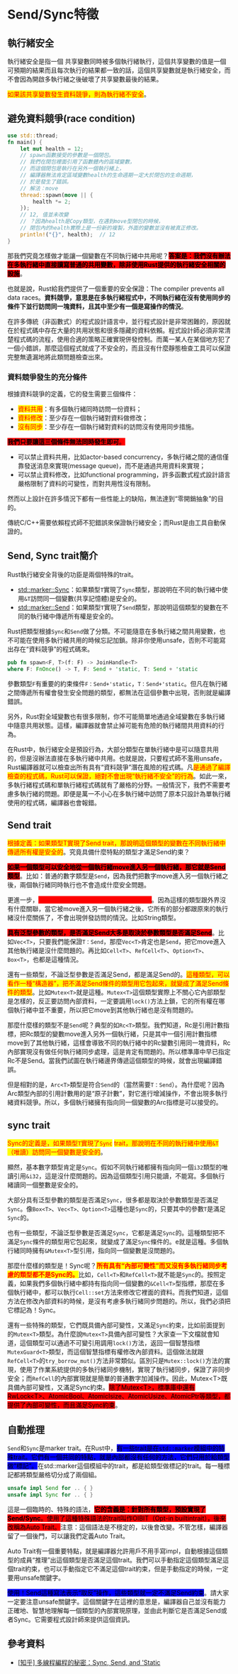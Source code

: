 # Send/Sync特徵

## 執行緒安全

執行緒安全是指一個 共享變數同時被多個執行緒執行，這個共享變數的值是一個可預期的結果而且每次執行的結果都一致的話，這個共享變數就是執行緒安全，而不會因為開啟多執行緒之後破壞了共享變數最後的結果。

<mark style="color:red;">如果該共享變數發生資料競爭，則為執行緒不安全</mark>。

## 避免資料競爭(race condition)

```rust
use std::thread;
fn main() {
    let mut health = 12;
    // spawn函數接受的參數是一個閉包。
    // 我們在閉包裡面引用了函數體內的區域變數，
    // 而這個閉包是執行在另外一個執行緒上，
    // 編譯器無法肯定區域變數health的生命週期一定大於閉包的生命週期，
    // 於是發生了錯誤。
    // 解法：move
    thread::spawn(move || {
        health *= 2;
    });
    // 12, 值並未改變
    // ？因為health是Copy類型，在遇到move型閉包的時候，
    // 閉包內的health實際上是一份新的複製，外面的變數並沒有被真正修改。
    println!("{}", health);  // 12
}
```

那我們究竟怎樣做才能讓一個變數在不同執行緒中共用呢？<mark style="background-color:red;">**答案是：我們沒有辦法在多執行緒中直接讀寫普通的共用變數，除非使用Rust提供的執行緒安全相關的設施**</mark>。

也就是說，Rust給我們提供了一個重要的安全保證：The compiler prevents all data races。**資料競爭，意思是在多執行緒程式中，不同執行緒在沒有使用同步的條件下並行訪問同一塊資料，且其中至少有一個是寫操作的情況**。

在許多傳統（非函數式）的程式設計語言中，並行程式設計是非常困難的，原因就在於程式碼中存在大量的共用狀態和很多隱藏的資料依賴。程式設計師必須非常清楚程式碼的流程，使用合適的策略正確實現併發控制。而萬一某人在某個地方犯了一個小錯誤，那麼這個程式就成了不安全的，而且沒有什麼靜態檢查工具可以保證完整無遺漏地將此類問題檢查出來。

### 資料競爭發生的充分條件

根據資料競爭的定義，它的發生需要三個條件：

* <mark style="color:red;">資料共用</mark>：有多個執行緒同時訪問一份資料；
* <mark style="color:red;">資料修改</mark>：至少存在一個執行緒對資料做修改；
* <mark style="color:red;">沒有同步</mark>：至少存在一個執行緒對資料的訪問沒有使用同步措施。

<mark style="background-color:red;">**我們只要讓這三個條件無法同時發生即可**</mark><mark style="background-color:red;">。</mark>

* 可以禁止資料共用，比如actor-based concurrency，多執行緒之間的通信僅靠發送消息來實現(message queue)，而不是通過共用資料來實現；
* 可以禁止資料修改，比如functional programming，許多函數式程式設計語言嚴格限制了資料的可變性，而對共用性沒有限制。

然而以上設計在許多情況下都有一些性能上的缺陷，無法達到“零開銷抽象”的目的。

傳統C/C++需要依賴程式師不犯錯誤來保證執行緒安全；而Rust是由工具自動保證的。

## Send, Sync trait簡介

Rust執行緒安全背後的功臣是兩個特殊的trait。

* [std::marker::Sync](https://doc.rust-lang.org/std/marker/trait.Sync.html)：如果類型`T`實現了`Sync`類型，那說明在不同的執行緒中使用`&T`訪問同一個變數(共享記憶體)是安全的。
* [std::marker::Send](https://doc.rust-lang.org/std/marker/trait.Send.html)：如果類型`T`實現了`Send`類型，那說明這個類型的變數在不同的執行緒中傳遞所有權是安全的。

Rust把類型根據`Sync`和`Send`做了分類。不可能隨意在多執行緒之間共用變數，也不可能在使用多執行緒共用的時候忘記加鎖。除非你使用unsafe，否則不可能寫出存在“資料競爭”的程式碼來。

```rust
pub fn spawn<F, T>(f: F) -> JoinHandle<T>
where F: FnOnce() -> T, F: Send + 'static, T: Send + 'static
```

參數類型`F`有重要的約束條件`F：Send+'static`，`T：Send+'static`。但凡在執行緒之間傳遞所有權會發生安全問題的類型，都無法在這個參數中出現，否則就是編譯錯誤。

另外，Rust對全域變數也有很多限制，你不可能簡單地通過全域變數在多執行緒中隨意共用狀態。這樣，編譯器就會禁止掉可能有危險的執行緒間共用資料的行為。

在Rust中，執行緒安全是預設行為，大部分類型在單執行緒中是可以隨意共用的，但是沒辦法直接在多執行緒中共用。也就是說，只要程式師不濫用unsafe，Rust編譯器就可以檢查出所有具有“資料競爭”潛在風險的程式碼。凡<mark style="color:red;">是通過了編譯檢查的程式碼，Rust可以保證，絕對不會出現“執行緒不安全”的行為</mark>。如此一來，多執行緒程式碼和單執行緒程式碼就有了嚴格的分野。一般情況下，我們不需要考慮多執行緒的問題。即便是萬一不小心在多執行緒中訪問了原本只設計為單執行緒使用的程式碼，編譯器也會報錯。

## Send trait

<mark style="color:red;">根據定義：如果類型T實現了Send trait，那說明這個類型的變數在不同執行緒中傳遞所有權是安全的</mark>。究竟具備什麼特點的類型才滿足Send約束？

<mark style="background-color:red;">**如果一個類型可以安全地從一個執行緒move進入另一個執行緒，那它就是Send類型**</mark>。比如：普通的數字類型是`Send`，因為我們把數字move進入另一個執行緒之後，兩個執行緒同時執行也不會造成什麼安全問題。

更進一步，<mark style="color:red;background-color:red;">**內部不包含引用的類型(結構)，都是Send**</mark>。因為這樣的類型跟外界沒有什麼關聯，當它被move進入另一個執行緒之後，它所有的部分都跟原來的執行緒沒什麼關係了，不會出現併發訪問的情況。比如String類型。

<mark style="background-color:red;">**具有泛型參數的類型，是否滿足Send大多是取決於參數類型是否滿足Send**</mark>。比如`Vec<T>`，只要我們能保證`T：Send`，那麼`Vec<T>`肯定也是`Send`，把它move進入其他執行緒是沒什麼問題的。再比如`Cell<T>`、`RefCell<T>`、`Option<T>`、`Box<T>`，也都是這種情況。

還有一些類型，不論泛型參數是否滿足Send，都是滿足Send的。<mark style="color:red;">這種類型，可以看作一種“構造器”，把不滿足Send條件的類型用它包起來，就變成了滿足Send條件的類型</mark>。比如`Mutex<T>`就是這種。`Mutex<T>`這個類型實際上不關心它內部類型是怎樣的，反正要訪問內部資料，一定要調用`lock()`方法上鎖，它的所有權在哪個執行緒中並不重要，所以把它move到其他執行緒也是沒有問題的。

那麼什麼樣的類型不是`Send`呢？典型的如`Rc<T>`類型。我們知道，Rc是引用計數指標，把Rc類型的變數move進入另外一個執行緒，只是其中一個引用計數指標move到了其他執行緒，這樣會導致不同的執行緒中的Rc變數引用同一塊資料，Rc內部實現沒有做任何執行緒同步處理，這是肯定有問題的。所以標準庫中早已指定Rc不是Send。當我們試圖在執行緒邊界傳遞這個類型的時候，就會出現編譯錯誤。

但是相對的是，`Arc<T>`類型是符合`Send`的（當然需要`T：Send`）。為什麼呢？因為Arc類型內部的引用計數用的是“原子計數”，對它進行增減操作，不會出現多執行緒資料競爭。所以，多個執行緒擁有指向同一個變數的Arc指標是可以接受的。

## sync trait

<mark style="color:red;">Sync的定義是，如果類型</mark><mark style="color:red;">`T`</mark><mark style="color:red;">實現了</mark><mark style="color:red;">`Sync`</mark> <mark style="color:red;">trait，那說明在不同的執行緒中使用</mark><mark style="color:red;">`&T`</mark><mark style="color:red;">（唯讀）訪問同一個變數是安全的</mark>。

顯然，基本數字類型肯定是`Sync`。假如不同執行緒都擁有指向同一個`i32`類型的唯讀引用`&i32`，這是沒什麼問題的。因為這個類型引用只能讀，不能寫。多個執行緒讀同一個整數是安全的。

大部分具有泛型參數的類型是否滿足`Sync`，很多都是取決於參數類型是否滿足`Sync`。像`Box<T>`、`Vec<T>、Option<T>`這種也是`Sync`的，只要其中的參數`T`是滿足`Sync`的。

也有一些類型，不論泛型參數是否滿足`Sync`，它都是滿足`Sync`的。這種類型把不滿足`Sync`條件的類型用它包起來，就變成了滿足`Sync`條件的。e就是這種。多個執行緒同時擁有`&Mutex<T>`型引用，指向同一個變數是沒問題的。

那麼什麼樣的類型是！Sync呢？<mark style="color:red;">**所有具有“內部可變性”而又沒有多執行緒同步考慮的類型都不是Sync的。**</mark>比如，`Cell<T>`和`RefCell<T>`就不能是`Sync`的。按照定義，如果我們多個執行緒中都持有指向同一個變數的`&Cell<T>`型指標，那麼在多個執行緒中，都可以執行`Cell::set`方法來修改它裡面的資料。而我們知道，這個方法在修改內部資料的時候，是沒有考慮多執行緒同步問題的。所以，我們必須把它標記為！Sync。

還有一些特殊的類型，它們既具備內部可變性，又滿足`Sync`約束，比如前面提到的`Mutex<T>`類型。為什麼說`Mutex<T>`具備內部可變性？大家查一下文檔就會知道，這個類型可以通過不可變引用調用`lock()`方法，返回一個智慧指標`MutexGuard<T>`類型，而這個智慧指標有權修改內部資料。這個做法就跟`RefCell<T>`的`try_borrow_mut()`方法非常類似。區別只是`Mutex::lock()`方法的實現，使用了作業系統提供的多執行緒同步機制，實現了執行緒同步，保證了非同步安全；而`RefCell`的內部實現就是簡單的普通數字加減操作。因此，Mutex\<T>既具備內部可變性，又滿足Sync約束。<mark style="background-color:red;">除了Mutex\<T>，標準庫中還有RwLock\<T>、AtomicBool、AtomicIsize、AtomicUsize、AtomicPtr等類型，都提供了內部可變性，而且滿足Sync約束</mark>。

## 自動推理

`Send`和`Sync`是marker trait。在Rust中，<mark style="background-color:blue;">有一些trait是在</mark><mark style="background-color:blue;">`std::marker`</mark><mark style="background-color:blue;">模組中的特殊trait。它們有一個共同的特點，就是內部都沒有任何的方法，它們只用於給類型做“標記”。</mark>在std::marker這個模組中的trait，都是給類型做標記的trait。每一種標記都將類型嚴格切分成了兩個組。

```rust
unsafe impl Send for .. { }
unsafe impl Sync for .. { }
```

這是一個臨時的、特殊的語法，<mark style="background-color:red;">**它的含義是：針對所有類型，預設實現了Send/Sync**</mark><mark style="background-color:red;">。使用了這種特殊語法的trait叫作OIBIT（Opt-in builtintrait），後來改稱為Auto Trait。</mark>注意：這個語法是不穩定的，以後會改變。不管怎樣，編譯器留了一個後門，可以讓我們定義Auto Trait。

Auto Trait有一個重要特點，就是編譯器允許用戶不用手寫impl，自動根據這個類型的成員“推理”出這個類型是否滿足這個trait。我們可以手動指定這個類型滿足這個trait約束，也可以手動指定它不滿足這個trait約束，但是手動指定的時候，一定要用unsafe關鍵字。

<mark style="background-color:blue;">使用！Send這種寫法表示“取反”操作，這些類型就一定不滿足Send約束</mark>。請大家一定要注意unsafe關鍵字。這個關鍵字在這裡的意思是，編譯器自己並沒有能力正確地、智慧地理解每一個類型的內部實現原理，並由此判斷它是否滿足Send或者Sync。它需要程式設計師來提供這個資訊。

## 參考資料

* [\[知乎\] 多線程編程的秘密：Sync, Send, and 'Static](https://zhuanlan.zhihu.com/p/362285521)
